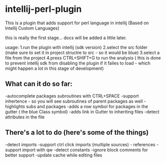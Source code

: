 # intellij-perl-plugin
This is a plugin that adds support for perl language in intellij (Based on Intellij Custom Languages)

this is really the first stage... docs will be added a little later.

usage:
1.run the plugin with intellij (sdk version)
2.select the src folder (make sure to set it in project structre to src - so it would be blue)
3.select a file from the project
4.press CTRL+SHIFT+G to run the analysis ( this is done to prevent intellij sdk from disabling the plugin if it failes to load - which might happen a lot in this stage of development)

What can it do so far:
----------------------
-autocomplete packages subroutines with CTRL+SPACE
-support inhertence - so you will see subroutines of parent packages as well
-highlights subs and packages
-adds a row symbol for packages in the gutter ( the blue Class symbol)
-adds link in Gutter to inheriting files
-detect attributes in the file

There's a lot to do (here's some of the things)
-----------------------------------------------
-detect imports
-support ctrl click imports (multiple sources) - references
-support import with qw
-detect constants
-ignore block comments for better support
-update cache while editing files


